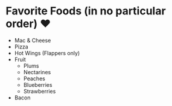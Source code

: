 # Favorite Foods (in no particular order) :heart:
* Mac & Cheese 
* Pizza
* Hot Wings (Flappers only)
* Fruit
  * Plums
  * Nectarines
  * Peaches
  * Blueberries
  * Strawberries
* Bacon
